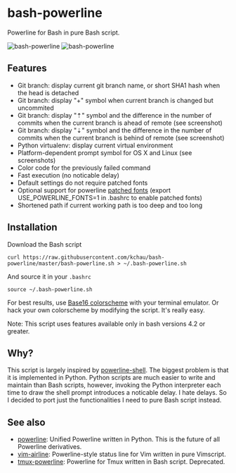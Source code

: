 # bash-powerline

Powerline for Bash in pure Bash script.

![bash-powerline](https://raw.githubusercontent.com/kalvinnchau/bash-powerline/master/screenshots/default.png)
![bash-powerline](https://raw.githubusercontent.com/kalvinnchau/bash-powerline/master/screenshots/patched.png)

## Features

* Git branch: display current git branch name, or short SHA1 hash when the head is detached
* Git branch: display "+" symbol when current branch is changed but uncommited
* Git branch: display "⇡" symbol and the difference in the number of commits when the current branch is ahead of remote (see screenshot)
* Git branch: display "⇣" symbol and the difference in the number of commits when the current branch is behind of remote (see screenshot)
* Python virtualenv: display current virtual environment
* Platform-dependent prompt symbol for OS X and Linux (see screenshots)
* Color code for the previously failed command
* Fast execution (no noticable delay)
* Default settings do not require patched fonts
* Optional support for powerline [patched fonts](https://github.com/powerline/fonts)
  (export USE_POWERLINE_FONTS=1 in .bashrc to enable patched fonts)
* Shortened path if current working path is too deep and too long

## Installation

Download the Bash script

    curl https://raw.githubusercontent.com/kchau/bash-powerline/master/bash-powerline.sh > ~/.bash-powerline.sh

And source it in your `.bashrc`

    source ~/.bash-powerline.sh

For best results, use [Base16
colorscheme](http://chriskempson.github.io/base16/) with your terminal
emulator. Or hack your own colorscheme by modifying the script. It's really
easy.

Note: This script uses features available only in bash versions 4.2 or greater.

## Why?

This script is largely inspired by
[powerline-shell](https://github.com/milkbikis/powerline-shell). The biggest
problem is that it is implemented in Python. Python scripts are much easier to
write and maintain than Bash scripts, however, invoking the Python interpreter
each time to draw the shell prompt introduces a noticable delay. I hate delays.
So I decided to port just the functionalities I need to pure Bash script instead.

## See also
* [powerline](https://github.com/Lokaltog/powerline): Unified Powerline
  written in Python. This is the future of all Powerline derivatives.
* [vim-airline](https://github.com/vim-airline/vim-airline): Powerline-style status line
  for Vim written in pure Vimscript.
* [tmux-powerline](https://github.com/erikw/tmux-powerline): Powerline for Tmux
  written in Bash script. Deprecated.
